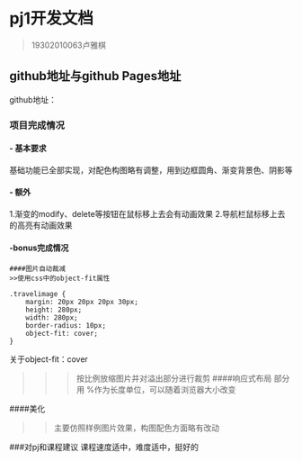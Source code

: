 # pj1开发文档 

> 19302010063卢雅棋

## github地址与github Pages地址
github地址：

### 项目完成情况
#### - 基本要求
基础功能已全部实现，对配色构图略有调整，用到边框圆角、渐变背景色、阴影等

#### - 额外
  1.渐变的modify、delete等按钮在鼠标移上去会有动画效果
  2.导航栏鼠标移上去的高亮有动画效果
 
#### -bonus完成情况
```
####图片自动裁减
>>使用css中的object-fit属性

.travelimage {
    margin: 20px 20px 20px 30px;
    height: 280px;
    width: 280px;
    border-radius: 10px;
    object-fit: cover;
}

```
关于object-fit：cover
>>>按比例放缩图片并对溢出部分进行裁剪
####响应式布局
部分用 %作为长度单位，可以随着浏览器大小改变

 
####美化
>>主要仿照样例图片效果，构图配色方面略有改动

###对pj和课程建议
课程速度适中，难度适中，挺好的